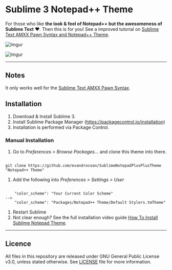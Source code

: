 Sublime 3 Notepad++ Theme
===============================

For those who like <strong>the look & feel of Notepad++ but the awesomeness of Sublime Text</strong> &#10084;. 
Then this is for you! See a improved tutorial on [Sublime Text AMXX Pawn Syntax and Notepad++ Theme](https://forums.alliedmods.net/showthread.php?t=287196).

![Imgur](http://i.imgur.com/iXk6Qpb.png)

![Imgur](http://i.imgur.com/BXfaFSv.png)



___
## Notes

It only works well for the [Sublime Text AMXX Pawn Syntax](https://github.com/evandrocoan/SublimeAmxxPawn).



## Installation

1. Download & Install Sublime 3.
1. Install Sublime Package Manager (https://packagecontrol.io/installation)
1. Installation is performed via Package Control.


### Manual Installation

1. Go to <i>Preferences > Browse Packages...</i> and clone this theme into there.
<pre><code>
git clone https://github.com/evandrocoan/SublimeNotepadPlusPlusTheme "Notepad++ Theme"
</code></pre>
1. Add the following into <i>Preferences > Settings > User</i>
<pre><code>
    "color_scheme": "Your Current Color Scheme"
-->
    "color_scheme": "Packages/Notepad++ Theme/Default Stylers.tmTheme"
</code></pre>
1. Restart Sublime
1. Not clear enough? See the full installation video guide [How To Install Sublime Notepad Theme](https://vid.me/DXOc).



___
## Licence
All files in this repository are released under GNU General Public License v3.0, unless stated otherwise.
See [LICENSE](https://www.gnu.org/licenses/gpl-3.0.en.html) file for more information.





